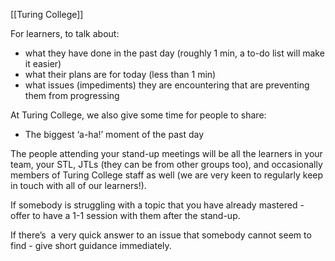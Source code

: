 [[Turing College]]

For learners, to talk about:
- what they have done in the past day (roughly 1 min, a to-do list will make it easier)
- what their plans are for today (less than 1 min)
- what issues (impediments) they are encountering that are preventing them from progressing

At Turing College, we also give some time for people to share:
- The biggest ‘a-ha!’ moment of the past day

The people attending your stand-up meetings will be all the learners in your team, your STL, JTLs (they can be from other groups too), and occasionally members of Turing College staff as well (we are very keen to regularly keep in touch with all of our learners!).

If somebody is struggling with a topic that you have already mastered - offer to have a 1-1 session with them after the stand-up.

If there’s  a very quick answer to an issue that somebody cannot seem to find - give short guidance immediately.